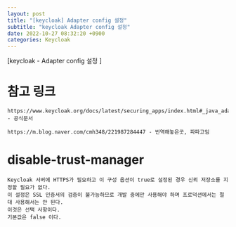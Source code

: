 ```yaml
---  
layout: post  
title: "[keycloak] Adapter config 설정"  
subtitle: "keycloak Adapter config 설정"  
date: 2022-10-27 08:32:20 +0900  
categories: Keycloak  
---  
```

[keycloak - Adapter config 설정 ]  
  
  
# 참고 링크  
	https://www.keycloak.org/docs/latest/securing_apps/index.html#_java_adapter_config - 공식문서  
  
	https://m.blog.naver.com/cmh348/221987284447 - 번역해놓은곳, 파파고임  
  
  
  
  
# disable-trust-manager  
  
	Keycloak 서버에 HTTPS가 필요하고 이 구성 옵션이 true로 설정된 경우 신뢰 저장소를 지정할 필요가 없다.   
	이 설정은 SSL 인증서의 검증이 불가능하므로 개발 중에만 사용해야 하며 프로덕션에서는 절대 사용해서는 안 된다.   
	이것은 선택 사항이다.   
	기본값은 false 이다.  
